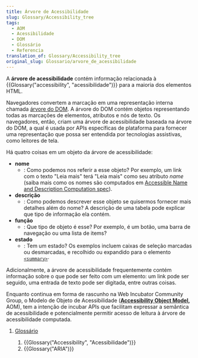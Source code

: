 ```yaml
---
title: Árvore de Acessibilidade
slug: Glossary/Accessibility_tree
tags:
  - AOM
  - Acessibilidade
  - DOM
  - Glossário
  - Referencia
translation_of: Glossary/Accessibility_tree
original_slug: Glossario/arvore_de_acessibilidade
---
```

A **árvore de acessibilidade** contém informação relacionada à {{Glossary("accessibility", "acessibilidade")}} para a maioria dos elementos HTML.

Navegadores convertem a marcação em uma representação interna chamada [árvore do DOM](https://developer.mozilla.org//pt-BR/docs/Web/API/Document_object_model/How_to_create_a_DOM_tree). A árvore do DOM contém objetos representando todas as marcações de elementos, atributos e nós de texto. Os navegadores, então, criam uma árvore de acessibilidade baseada na árvore do DOM, a qual é usada por APIs específicas de plataforma para fornecer uma representação que possa ser entendida por tecnologias assistivas, como leitores de tela.

Há quatro coisas em um objeto da árvore de acessibilidade:

- **nome**
  - : Como podemos nos referir a esse objeto? Por exemplo, um link com o texto "Leia mais" terá "Leia mais" como seu atributo _name_ (saiba mais como os nomes são computados em [Accessible Name and Description Computation spec](https://www.w3.org/TR/accname-1.1/)).
- **descrição**
  - : Como podemos descrever esse objeto se quisermos fornecer mais detalhes além do nome? A descrição de uma tabela pode explicar que tipo de informação ela contém.
- **função**
  - : Que tipo de objeto é esse? Por exemplo, é um botão, uma barra de navegação ou uma lista de items?
- **estado**
  - : Tem um estado? Os exemplos incluem caixas de seleção marcadas ou desmarcadas, e recolhido ou expandido para o elemento [`<summary>`](https://developer.mozilla.org/pt-BR/docs/Web/HTML/Element/summary)·

Adicionalmente, a árvore de acessibilidade frequentemente contém informação sobre o que pode ser feito com um elemento: um link pode ser seguido, uma entrada de texto pode ser digitada, entre outras coisas.

Enquanto continua em forma de rascunho na Web Incubator Community Group, o Modelo de Objeto de Acessibilidade (**[Accessibility Object Model](https://wicg.github.io/aom/explainer.html),** AOM), tem a intenção de incubar APIs que facilitam expressar a semântica de acessibilidade e potencialmente permitir acesso de leitura à árvore de acessibilidade computada.

1.  [Glossário](/pt-BR/docs/Glossario)

    1.  {{Glossary("Accessibility", "Acessibilidade")}}
    2.  {{Glossary("ARIA")}}
